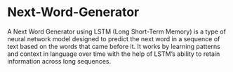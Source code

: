# Next-Word-Generator
A Next Word Generator using LSTM (Long Short-Term Memory) is a type of neural network model designed to predict the next word in a sequence of text based on the words that came before it.
 It works by learning patterns and context in language over time with the help of LSTM’s ability to retain information across long sequences.
